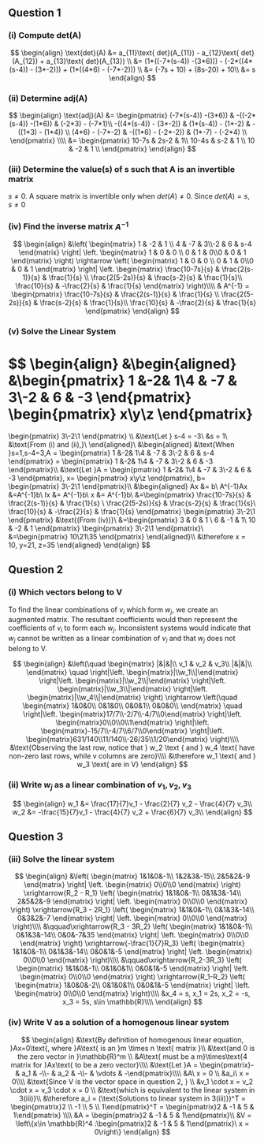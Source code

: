## Question 1
### (i) Compute det(A)

$$
\begin{align}
\text{det}(A) &= a_{11}\text{ det}(A_{11}) - a_{12}\text{ det}(A_{12}) + a_{13}\text{ det}(A_{13}) \\
&= (1*((-7*(s-4)) -(3*6))) - (-2*((4*(s-4)) - (3*-2))) +  (1*((4*6) - (-7*-2))) \\
&= (-7s + 10)  + (8s-20) + 10\\
&= s
\end{align}
$$

### (ii) Determine adj(A)

$$
\begin{align}
\text{adj}(A) &= \begin{pmatrix}
(-7*(s-4)) -(3*6)) & -((-2*(s-4)) -(1*6)) & (-2*3) - (-7*1)\\ 
-((4*(s-4)) - (3*-2)) & (1*(s-4)) - (1*-2) & -((1*3) - (1*4)) \\ 
(4*6) - (-7*-2) & -((1*6) - (-2*-2)) & (1*-7) - (-2*4) \\
\end{pmatrix} \\\\
&= \begin{pmatrix}
10-7s & 2s-2 & 1\\ 
10-4s & s-2 & 1 \\ 
10 & -2 & 1 \\
\end{pmatrix}
\end{align}
$$

### (iii) Determine the value(s) of s such that A is an invertible matrix

$s \neq 0$. A square matrix is invertible only when $det(A) \neq 0$. Since $det(A) = s$, $s\neq 0$

### (iv) Find the inverse matrix $A^{−1}$

$$
\begin{align}
&\left(
\begin{matrix}
1 & -2 & 1 \\ 4 & -7 & 3\\-2 & 6 & s-4
\end{matrix}
\right|
\left.
\begin{matrix}
1 & 0 & 0 \\ 0 & 1 & 0\\0 & 0 & 1
\end{matrix}
\right)
\rightarrow 
\left(
\begin{matrix}
1 & 0 & 0 \\ 0 & 1 & 0\\0 & 0 & 1
\end{matrix}
\right|
\left.
\begin{matrix}
\frac{10-7s}{s} & \frac{2(s-1)}{s} & \frac{1}{s} \\ 
\frac{2(5-2s)}{s} & \frac{s-2}{s} & \frac{1}{s}\\
\frac{10}{s} & -\frac{2}{s} & \frac{1}{s}
\end{matrix}
\right)\\\\
&
A^{-1} = \begin{pmatrix}
\frac{10-7s}{s} & \frac{2(s-1)}{s} & \frac{1}{s} \\ 
\frac{2(5-2s)}{s} & \frac{s-2}{s} & \frac{1}{s}\\
\frac{10}{s} & -\frac{2}{s} & \frac{1}{s}
\end{pmatrix}
\end{align}
$$
<div style="page-break-after: always;"></div>

### (v) Solve the Linear System

$$
\begin{align}
&\begin{aligned}
&\begin{pmatrix}
1 &-2& 1\\4 & -7 & 3\\-2 & 6 & -3
\end{pmatrix}
\begin{pmatrix}
x\\y\\z
\end{pmatrix}
=
\begin{pmatrix}
3\\-2\\1
\end{pmatrix}
\\\\
&\text{Let } s-4 = -3\\
&s = 1\\
&\text{From (i) and (ii),}\\
\end{aligned}\\
&\begin{aligned}
&\text{When }s=1,s-4=3,A = \begin{pmatrix}
1 &-2& 1\\4 & -7 & 3\\-2 & 6 & s-4
\end{pmatrix} = \begin{pmatrix}
1 &-2& 1\\4 & -7 & 3\\-2 & 6 & -3
\end{pmatrix}\\\\
&\text{Let }A = \begin{pmatrix}
1 &-2& 1\\4 & -7 & 3\\-2 & 6 & -3
\end{pmatrix}, x=
\begin{pmatrix}
x\\y\\z
\end{pmatrix}, b=
\begin{pmatrix}
3\\-2\\1
\end{pmatrix}\\\\
&\begin{aligned}
Ax &= b\\
A^{-1}Ax &=A^{-1}b\\
Ix &= A^{-1}b\\
x &= A^{-1}b\\
&=\begin{pmatrix}
\frac{10-7s}{s} & \frac{2(s-1)}{s} & \frac{1}{s} \\ 
\frac{2(5-2s)}{s} & \frac{s-2}{s} & \frac{1}{s}\\
\frac{10}{s} & -\frac{2}{s} & \frac{1}{s}
\end{pmatrix} \begin{pmatrix}
3\\-2\\1
\end{pmatrix} &\text{(From (iv))}\\
&=\begin{pmatrix}
3 & 0 & 1 \\ 
6 & -1 & 1\\
10 & -2 & 1
\end{pmatrix} \begin{pmatrix}
3\\-2\\1
\end{pmatrix}\\
&=\begin{pmatrix}
10\\21\\35
\end{pmatrix}
\end{aligned}\\\\
&\therefore x = 10, y=21, z=35
\end{aligned}
\end{align}
$$
<div style="page-break-after: always;"></div>

## Question 2

### (i) Which vectors belong to V

To find the linear combinations of $v_i$ which form $w_j$, we create an augmented matrix. The resultant coefficients would then represent the coefficients of $v_i$ to form each $w_j$. Inconsistent systems would indicate that $w_j$ cannot be written as a linear combination of $v_i$ and that $w_j$ does not belong to V.

$$
\begin{align}
&\left(\quad
\begin{matrix}
|&|&|\\
v_1 & v_2 & v_3\\
|&|&|\\
\end{matrix}
\quad \right|\left.
\begin{matrix}|\\w_1\\|\end{matrix}
\right|\left.
\begin{matrix}|\\w_2\\|\end{matrix}
\right|\left.
\begin{matrix}|\\w_3\\|\end{matrix}
\right|\left.
\begin{matrix}|\\w_4\\|\end{matrix}
\right)
\rightarrow
\left(\quad
\begin{matrix}
1&0&0\\
0&1&0\\
0&0&1\\
0&0&0\\
\end{matrix}
\quad \right|\left.
\begin{matrix}17/7\\-2/7\\-4/7\\0\end{matrix}
\right|\left.
\begin{matrix}0\\0\\0\\1\end{matrix}
\right|\left.
\begin{matrix}-15/7\\-4/7\\6/7\\0\end{matrix}
\right|\left.
\begin{matrix}631/140\\11/140\\-26/35\\1/20\end{matrix}
\right)\\\\
&\text{Observing the last row, notice that } w_2 \text { and } w_4 \text{ have non-zero last rows, while v columns are zero}\\\\
&\therefore w_1 \text{ and } w_3 \text{ are in V}
\end{align}
$$

### (ii) Write $w_j$ as a linear combination of $v_1,v_2,v_3$

$$
\begin{align}
w_1 &= \frac{17}{7}v_1 - \frac{2}{7} v_2 - \frac{4}{7} v_3\\
w_2 &= -\frac{15}{7}v_1 - \frac{4}{7} v_2 + \frac{6}{7} v_3\\
\end{align}
$$
<div style="page-break-after: always;"></div>

## Question 3

### (iii) Solve the linear system

$$
\begin{align}
&\left(
\begin{matrix}
1&1&0&-1\\
1&2&3&-15\\
2&5&2&-9
\end{matrix}
\right|
\left.
\begin{matrix}
0\\0\\0
\end{matrix}
\right)
\xrightarrow{R_2 - R_1}
\left(
\begin{matrix}
1&1&0&-1\\
0&1&3&-14\\
2&5&2&-9
\end{matrix}
\right|
\left.
\begin{matrix}
0\\0\\0
\end{matrix}
\right)
\xrightarrow{R_3 - 2R_1}
\left(
\begin{matrix}
1&1&0&-1\\
0&1&3&-14\\
0&3&2&-7
\end{matrix}
\right|
\left.
\begin{matrix}
0\\0\\0
\end{matrix}
\right)\\\\
&\qquad\xrightarrow{R_3 - 3R_2}
\left(
\begin{matrix}
1&1&0&-1\\
0&1&3&-14\\
0&0&-7&35
\end{matrix}
\right|
\left.
\begin{matrix}
0\\0\\0
\end{matrix}
\right)
\xrightarrow{-\frac{1}{7}R_3}
\left(
\begin{matrix}
1&1&0&-1\\
0&1&3&-14\\
0&0&1&-5
\end{matrix}
\right|
\left.
\begin{matrix}
0\\0\\0
\end{matrix}
\right)\\\\
&\qquad\xrightarrow{R_2-3R_3}
\left(
\begin{matrix}
1&1&0&-1\\
0&1&0&1\\
0&0&1&-5
\end{matrix}
\right|
\left.
\begin{matrix}
0\\0\\0
\end{matrix}
\right)
\xrightarrow{R_1-R_2}
\left(
\begin{matrix}
1&0&0&-2\\
0&1&0&1\\
0&0&1&-5
\end{matrix}
\right|
\left.
\begin{matrix}
0\\0\\0
\end{matrix}
\right)\\\\
&x_4 = s, x_1 = 2s, x_2 = -s, x_3 = 5s, s\in \mathbb{R}\\\\
\end{align}
$$


### (iv) Write V as a solution of a homogenous linear system

$$
\begin{align}
&\text{By definition of homogenous linear equation, }Ax=0\text{, where }A\text{ is an }m \times n \text{ matrix }\\
&\text{and 0 is the zero vector in }\mathbb{R}^m \\
&A\text{ must be a m}\times\text{4 matrix for }Ax\text{ to be a zero vector}\\\\
&\text{Let }A = \begin{pmatrix}- & a_1 & -\\- & a_2 & -\\- & \vdots & -\end{pmatrix}\\\\
&A\ x = 0 \\
&a_i\ x = 0\\\\
&\text{Since V is the vector space in question 2, } \\
&v_1 \cdot x = v_2 \cdot x = v_3 \cdot x = 0 \\
&\text{which is equivalent to the linear system in 3(iii)}\\
&\therefore a_i = (\text{Solutions to linear system in 3(iii)})^T = \begin{pmatrix}2 \\ -1 \\ 5 \\ 1\end{pmatrix}^T = \begin{pmatrix}2 & -1 & 5 & 1\end{pmatrix} \\\\
&A = \begin{pmatrix}2 & -1 & 5 & 1\end{pmatrix}\\
&V = \left\{x\in \mathbb{R}^4 :\begin{pmatrix}2 & -1 & 5 & 1\end{pmatrix}\ x = 0\right\}
\end{align}
$$